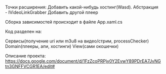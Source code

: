 Точки расширения:
Добавить какой-нибудь хостинг(Wasd). Абстракция - IVideoLinkGrabber
Добавить другой плеер

Сборка зависимостей происходит в файле App.xaml.cs

Код разделен на:

Сервисы(получение uri или m3u8 на видео/стрим, processChecker)
Domain(плееры, апи, хостинги)
View(сами окошечки)


Описание проекта: https://docs.google.com/document/d/1FzZcoPRPjy0Y2EvwY89PDrEA7JvNGtn3GNFFVCGR1EA/edit#

